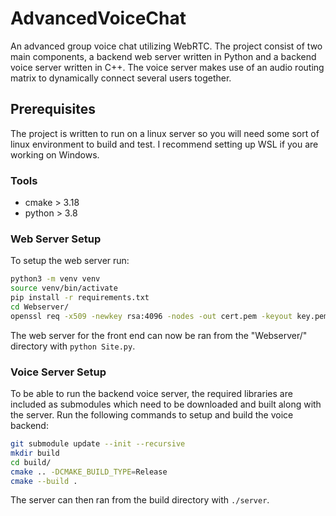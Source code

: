 # AdvancedVoiceChat
An advanced group voice chat utilizing WebRTC. The project consist of two main components, a backend web server written in Python and a backend voice server written in C++. The voice server makes use of an audio routing matrix to dynamically connect several users together. 

## Prerequisites
The project is written to run on a linux server so you will need some sort of linux environment to build and test. I recommend setting up WSL if you are working on Windows. 

### Tools
- cmake > 3.18
- python > 3.8

### Web Server Setup
To setup the web server run:
```bash
python3 -m venv venv
source venv/bin/activate
pip install -r requirements.txt
cd Webserver/
openssl req -x509 -newkey rsa:4096 -nodes -out cert.pem -keyout key.pem -days 365
```

The web server for the front end can now be ran from the "Webserver/" directory with `python Site.py`.

### Voice Server Setup

To be able to run the backend voice server, the required libraries are included as submodules which need to be downloaded and built along with the server. Run the following commands to setup and build the voice backend: 

```bash
git submodule update --init --recursive
mkdir build
cd build/
cmake .. -DCMAKE_BUILD_TYPE=Release
cmake --build .
```

The server can then ran from the build directory with `./server`. 